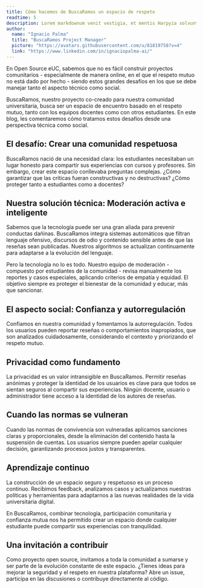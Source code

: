 ```yaml
---
title: Cómo hacemos de BuscaRamos un espacio de respeto
readtime: 5
description: Lorem markdownum venit vestigia, et mentis Harpyia solvunt nobilium cumulum verba, vocem locus precesque externos lympha. Etiam est iube e Argolicis sonis, non Olympus herbas, concubitusque.
author:
  name: "Ignacio Palma"
  title: "BuscaRamos Project Manager"
  picture: "https://avatars.githubusercontent.com/u/81819758?v=4"
  link: "https://www.linkedin.com/in/ignaciopalma-ai/"
---
```


En Open Source eUC, sabemos que no es fácil construir proyectos comunitarios - especialmente de manera online, en el que el respeto mutuo no está dado por hecho - siendo estos grandes desafíos en los que se debe manejar tanto el aspecto técnico como social. 

BuscaRamos, nuestro proyecto co-creado para nuestra comunidad universitaria, busca ser un espacio de encuentro basado en el respeto mutuo, tanto con los equipos docentes como con otros estudiantes. En este blog, les comentaremos cómo tratamos estos desafíos desde una perspectiva técnica como social.

## El desafío: Crear una comunidad respetuosa

BuscaRamos nació de una necesidad clara: los estudiantes necesitaban un lugar honesto para compartir sus experiencias con cursos y profesores. Sin embargo, crear este espacio conllevaba preguntas complejas. ¿Cómo garantizar que las críticas fueran constructivas y no destructivas? ¿Cómo proteger tanto a estudiantes como a docentes?

## Nuestra solución técnica: Moderación activa e inteligente

Sabemos que la tecnología puede ser una gran aliada para prevenir conductas dañinas. BuscaRamos integra sistemas automáticos que filtran lenguaje ofensivo, discursos de odio y contenido sensible antes de que las reseñas sean publicadas. Nuestros algoritmos se actualizan continuamente para adaptarse a la evolución del lenguaje.

Pero la tecnología no lo es todo. Nuestro equipo de moderación - compuesto por estudiantes de la comunidad - revisa manualmente los reportes y casos especiales, aplicando criterios de empatía y equidad. El objetivo siempre es proteger el bienestar de la comunidad y educar, más que sancionar.

## El aspecto social: Confianza y autorregulación

Confiamos en nuestra comunidad y fomentamos la autorregulación. Todos los usuarios pueden reportar reseñas o comportamientos inapropiados, que son analizados cuidadosamente, considerando el contexto y priorizando el respeto mutuo.

## Privacidad como fundamento

La privacidad es un valor intransigible en BuscaRamos. Permitir reseñas anónimas y proteger la identidad de los usuarios es clave para que todos se sientan seguros al compartir sus experiencias. Ningún docente, usuario o administrador tiene acceso a la identidad de los autores de reseñas.

## Cuando las normas se vulneran

Cuando las normas de convivencia son vulneradas aplicamos sanciones claras y proporcionales, desde la eliminación del contenido hasta la suspensión de cuentas. Los usuarios siempre pueden apelar cualquier decisión, garantizando procesos justos y transparentes.

## Aprendizaje continuo

La construcción de un espacio seguro y respetuoso es un proceso continuo. Recibimos feedback, analizamos casos y actualizamos nuestras políticas y herramientas para adaptarnos a las nuevas realidades de la vida universitaria digital.

En BuscaRamos, combinar tecnología, participación comunitaria y confianza mutua nos ha permitido crear un espacio donde cualquier estudiante puede compartir sus experiencias con tranquilidad.

## Una invitación a contribuir

Como proyecto open source, invitamos a toda la comunidad a sumarse y ser parte de la evolución constante de este espacio. ¿Tienes ideas para mejorar la seguridad y el respeto en nuestra plataforma? Abre un issue, participa en las discusiones o contribuye directamente al código.